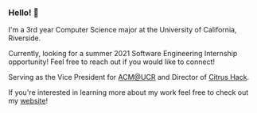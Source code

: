 ### Hello! 👋

I'm a 3rd year Computer Science major at the University of California, Riverside.

Currently, looking for a summer 2021 Software Engineering Internship opportunity! Feel free to reach out if you would like to connect!

Serving as the Vice President for [ACM@UCR](https://acmucr.org/) and Director of [Citrus Hack](https://citrushack.com/).

If you're interested in learning more about my work feel free to check out my [website](https://danialbeg.com/)!

<!--
**DanialBeg/DanialBeg** is a ✨ _special_ ✨ repository because its `README.md` (this file) appears on your GitHub profile.

Here are some ideas to get you started:

- 🔭 I’m currently working on ...
- 🌱 I’m currently learning ...
- 👯 I’m looking to collaborate on ...
- 🤔 I’m looking for help with ...
- 💬 Ask me about ...
- 📫 How to reach me: ...
- 😄 Pronouns: ...
- ⚡ Fun fact: ...
-->
